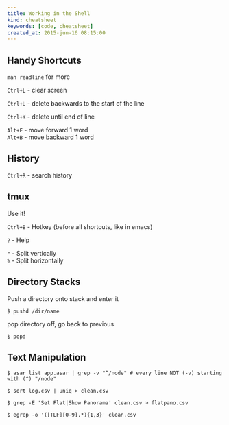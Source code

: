 ```yaml
---
title: Working in the Shell
kind: cheatsheet
keywords: [code, cheatsheet]
created_at: 2015-jun-16 08:15:00
---
```


## Handy Shortcuts

`man readline` for more  

`Ctrl+L` - clear screen  

`Ctrl+U` - delete backwards to the start of the line  

`Ctrl+K` - delete until end of line  

`Alt+F` - move forward 1 word  
`Alt+B` - move backward 1 word  

## History

`Ctrl+R` - search history  

## tmux

Use it!

`Ctrl+B` - Hotkey (before all shortcuts, like in emacs)  

`?` - Help  

`"` - Split vertically  
`%` - Split horizontally  

## Directory Stacks


Push a directory onto stack and enter it
```shell
$ pushd /dir/name
```

pop directory off, go back to previous
```shell
$ popd
```

## Text Manipulation

```shell
$ asar list app.asar | grep -v "^/node" # every line NOT (-v) starting with (^) "/node"
```

```shell
$ sort log.csv | uniq > clean.csv
```

```shell
$ grep -E 'Set Flat|Show Panorama' clean.csv > flatpano.csv
```

```shell
$ egrep -o '([TLF][0-9].*){1,3}' clean.csv
```
